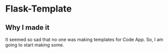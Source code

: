 # Flask-Template

## Why I made it
It seemed so sad that no one was making templates for Code App. So, I am going to start making some.
